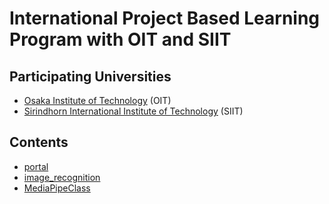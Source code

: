 # International Project Based Learning Program with OIT and SIIT

## Participating Universities
- [Osaka Institute of Technology](http://www.oit.ac.jp/english/index.html) (OIT)
- [Sirindhorn International Institute of Technology](https://www.siit.tu.ac.th/) (SIIT)

<!--   <image src="https://www.oit.ac.jp/img_renew/logo.png" width=25%>
  <image src="https://www.its.ac.id/international/wp-content/uploads/sites/66/2021/09/Logo-SIIT.png" width=20%>
 -->

## Contents
- [portal](https://github.com/ipbl-oit-siit/portal)
- [image_recognition](https://github.com/ipbl-oit-siit/image_recognition)
- [MediaPipeClass](https://github.com/ipbl-oit-siit/MediaPipeClass)

